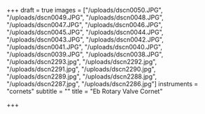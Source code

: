 +++
draft = true
images = ["/uploads/dscn0050.JPG", "/uploads/dscn0049.JPG", "/uploads/dscn0048.JPG", "/uploads/dscn0047.JPG", "/uploads/dscn0046.JPG", "/uploads/dscn0045.JPG", "/uploads/dscn0044.JPG", "/uploads/dscn0043.JPG", "/uploads/dscn0042.JPG", "/uploads/dscn0041.JPG", "/uploads/dscn0040.JPG", "/uploads/dscn0039.JPG", "/uploads/dscn0038.JPG", "/uploads/dscn2293.jpg", "/uploads/dscn2292.jpg", "/uploads/dscn2291.jpg", "/uploads/dscn2290.jpg", "/uploads/dscn2289.jpg", "/uploads/dscn2288.jpg", "/uploads/dscn2287.jpg", "/uploads/dscn2286.jpg"]
instruments = "cornets"
subtitle = ""
title = "Eb Rotary Valve Cornet"

+++
